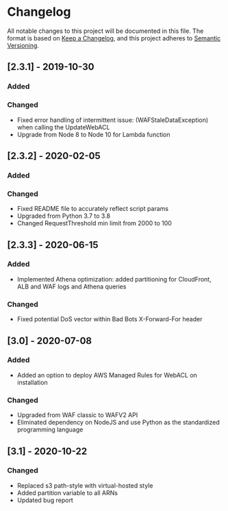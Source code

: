 # Changelog
All notable changes to this project will be documented in this file.
The format is based on [Keep a Changelog](https://keepachangelog.com/en/1.0.0/),
and this project adheres to [Semantic Versioning](https://semver.org/spec/v2.0.0.html).

## [2.3.1] - 2019-10-30
### Added
### Changed
- Fixed error handling of intermittent issue: (WAFStaleDataException) when calling the UpdateWebACL
- Upgrade from Node 8 to Node 10 for Lambda function
## [2.3.2] - 2020-02-05
### Added
### Changed
- Fixed README file to accurately reflect script params
- Upgraded from Python 3.7 to 3.8
- Changed RequestThreshold min limit from 2000 to 100
## [2.3.3] - 2020-06-15
### Added
- Implemented Athena optimization: added partitioning for CloudFront, ALB and WAF logs and Athena queries
### Changed
- Fixed potential DoS vector within Bad Bots X-Forward-For header
## [3.0] - 2020-07-08
### Added
- Added an option to deploy AWS Managed Rules for WebACL on installation
### Changed
- Upgraded from WAF classic to WAFV2 API
- Eliminated dependency on NodeJS and use Python as the standardized programming language
## [3.1] - 2020-10-22
### Changed
- Replaced s3 path-style with virtual-hosted style
- Added partition variable to all ARNs 
- Updated bug report
